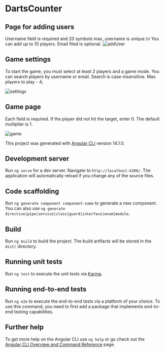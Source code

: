 # DartsCounter

## Page for adding users
Username field is required and 20 symbols max, username is unique.\n
You can add up to 10 players.
Email filed is optional.
![addUser](https://user-images.githubusercontent.com/79408397/195535764-509d5435-b6dd-4288-9923-38c02fa920b8.png)

## Game settings
To start the game, you must select at least 2 players and a game mode.
You can search players by username or email. Search is case-insensitive. 
Max players to play - 4;

![settings](https://user-images.githubusercontent.com/79408397/195535826-d011274f-0240-4c68-9aaa-a41d0486b5b1.png)

## Game page
Each field is required. 
If the player did not hit the target, enter 0.
The default multiplier is 1. 

![game](https://user-images.githubusercontent.com/79408397/195535798-4fac080a-2684-4666-ad82-2a88d17671e0.png)


This project was generated with [Angular CLI](https://github.com/angular/angular-cli) version 14.1.0.

## Development server

Run `ng serve` for a dev server. Navigate to `http://localhost:4200/`. The application will automatically reload if you change any of the source files.

## Code scaffolding

Run `ng generate component component-name` to generate a new component. You can also use `ng generate directive|pipe|service|class|guard|interface|enum|module`.

## Build

Run `ng build` to build the project. The build artifacts will be stored in the `dist/` directory.

## Running unit tests

Run `ng test` to execute the unit tests via [Karma](https://karma-runner.github.io).

## Running end-to-end tests

Run `ng e2e` to execute the end-to-end tests via a platform of your choice. To use this command, you need to first add a package that implements end-to-end testing capabilities.

## Further help

To get more help on the Angular CLI use `ng help` or go check out the [Angular CLI Overview and Command Reference](https://angular.io/cli) page.
